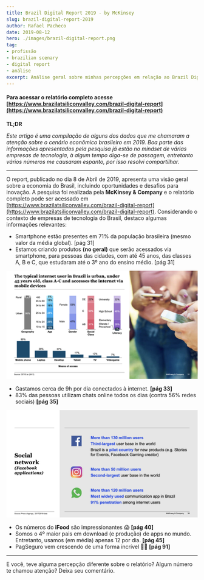 ```yaml
---
title: Brazil Digital Report 2019 - by McKinsey
slug: brazil-digital-report-2019
author: Rafael Pacheco
date: 2019-08-12
hero: ./images/brazil-digital-report.png
tag:
- profissão
- brazilian scenary
- digital report
- análise
excerpt: Análise geral sobre minhas percepções em relação ao Brazil Digital Report 2019 divulgado pela McKinsey.
---
```


#### Para acessar o relatório completo acesse [https://www.brazilatsiliconvalley.com/brazil-digital-report](https://www.brazilatsiliconvalley.com/brazil-digital-report)

**TL;DR**

*Este artigo é uma compilação de alguns dos dados que me chamaram a atenção sobre o cenário econômico brasileiro em 2019. Boa parte das informações apresentados pela pesquisa já estão no mindset de várias empresas de tecnologia, à algum tempo diga-se de passagem, entretanto vários números me causaram espanto, por isso resolvi compartilhar.*

---

O report, publicado no dia 8 de Abril de 2019, apresenta uma visão geral sobre a economia do Brasil, incluindo oportunidades e desafios para inovação. A pesquisa foi realizada pela **McKinsey & Company** e o relatório completo pode ser acessado em [https://www.brazilatsiliconvalley.com/brazil-digital-report](https://www.brazilatsiliconvalley.com/brazil-digital-report). Considerando o contexto de empresas de tecnologia do Brasil, destaco algumas informações relevantes:

- Smartphone estão presentes em 71% da população brasileira (mesmo valor da média global). [pág 31]
- Estamos criando produtos **(no geral)** que serão acessados via smartphone, para pessoas das cidades, com até 45 anos, das classes A, B e C, que estudaram até o 3º ano do ensino médio. [pág 31]

![Infográfico que apresenta o típico usuário da internet no Brasil](./images/typical-internet-user.png)

- Gastamos cerca de 9h por dia conectados à internet. **[pág 33]**
- 83% das pessoas utilizam chats online todos os dias (contra 56% redes sociais) **[pág 35]**

![Dados sobre as principais redes sociais no Brasil](./images/social-networks.png)

- Os números do **iFood** são impressionantes 😱 **[pág 40]**
- Somos o 4º maior pais em download (e produção) de apps no mundo. Entretanto, usamos (em média) apenas 12 por dia. **[pág 45]**
- PagSeguro vem crescendo de uma forma incrível 🤑🤑 **[pág 91]**

---

E você, teve alguma percepção diferente sobre o relatório? Algum número te chamou atenção? Deixa seu comentário.

